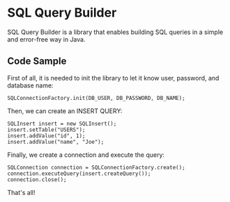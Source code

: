 SQL Query Builder
=================
SQL Query Builder is a library that enables building SQL queries in a simple and error-free way in Java.

Code Sample
-----------
First of all, it is needed to init the library to let it know user, password, and database name:

	SQLConnectionFactory.init(DB_USER, DB_PASSWORD, DB_NAME);

Then, we can create an INSERT QUERY:

	SQLInsert insert = new SQLInsert();		
	insert.setTable("USERS");
	insert.addValue("id", 1);
	insert.addValue("name", "Joe");

Finally, we create a connection and execute the query:

	SQLConnection connection = SQLConnectionFactory.create();
	connection.executeQuery(insert.createQuery());
	connection.close();

That's all!